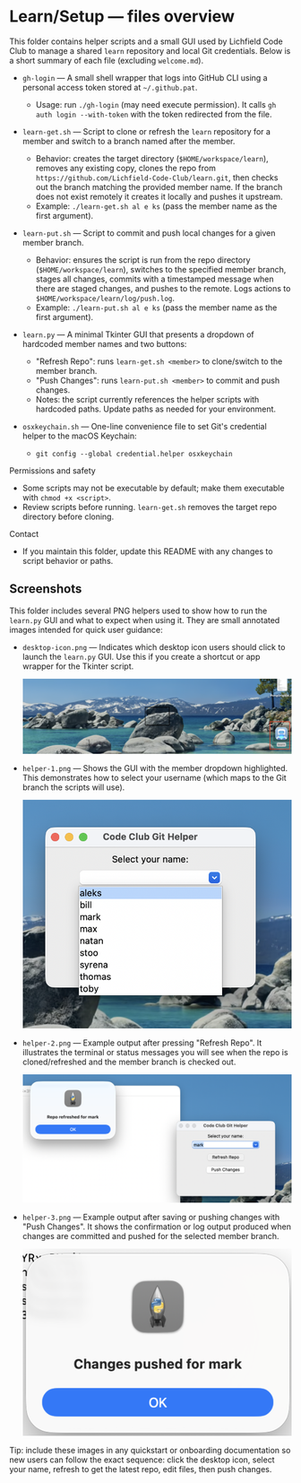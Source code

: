 # Learn/Setup — files overview

This folder contains helper scripts and a small GUI used by Lichfield Code Club to manage a shared `learn` repository and local Git credentials. Below is a short summary of each file (excluding `welcome.md`).

- `gh-login` — A small shell wrapper that logs into GitHub CLI using a personal access token stored at `~/.github.pat`.
  - Usage: run `./gh-login` (may need execute permission). It calls `gh auth login --with-token` with the token redirected from the file.

- `learn-get.sh` — Script to clone or refresh the `learn` repository for a member and switch to a branch named after the member.
  - Behavior: creates the target directory (`$HOME/workspace/learn`), removes any existing copy, clones the repo from `https://github.com/Lichfield-Code-Club/learn.git`, then checks out the branch matching the provided member name. If the branch does not exist remotely it creates it locally and pushes it upstream.
  - Example: `./learn-get.sh al e ks` (pass the member name as the first argument).

- `learn-put.sh` — Script to commit and push local changes for a given member branch.
  - Behavior: ensures the script is run from the repo directory (`$HOME/workspace/learn`), switches to the specified member branch, stages all changes, commits with a timestamped message when there are staged changes, and pushes to the remote. Logs actions to `$HOME/workspace/learn/log/push.log`.
  - Example: `./learn-put.sh al e ks` (pass the member name as the first argument).

- `learn.py` — A minimal Tkinter GUI that presents a dropdown of hardcoded member names and two buttons:
  - "Refresh Repo": runs `learn-get.sh <member>` to clone/switch to the member branch.
  - "Push Changes": runs `learn-put.sh <member>` to commit and push changes.
  - Notes: the script currently references the helper scripts with hardcoded paths. Update paths as needed for your environment.

- `osxkeychain.sh` — One-line convenience file to set Git's credential helper to the macOS Keychain:
  - `git config --global credential.helper osxkeychain`

Permissions and safety
- Some scripts may not be executable by default; make them executable with `chmod +x <script>`.
- Review scripts before running. `learn-get.sh` removes the target repo directory before cloning.

Contact
- If you maintain this folder, update this README with any changes to script behavior or paths.

Screenshots
---------------
This folder includes several PNG helpers used to show how to run the `learn.py` GUI and what to expect when using it. They are small annotated images intended for quick user guidance:

- `desktop-icon.png` — Indicates which desktop icon users should click to launch the `learn.py` GUI. Use this if you create a shortcut or app wrapper for the Tkinter script.

  ![Launch icon](desktop-icon.png)

- `helper-1.png` — Shows the GUI with the member dropdown highlighted. This demonstrates how to select your username (which maps to the Git branch the scripts will use).

  ![Select member](helper-1.png)

- `helper-2.png` — Example output after pressing "Refresh Repo". It illustrates the terminal or status messages you will see when the repo is cloned/refreshed and the member branch is checked out.

  ![Refresh repo result](helper-2.png)

- `helper-3.png` — Example output after saving or pushing changes with "Push Changes". It shows the confirmation or log output produced when changes are committed and pushed for the selected member branch.

  ![Push changes result](helper-3.png)

Tip: include these images in any quickstart or onboarding documentation so new users can follow the exact sequence: click the desktop icon, select your name, refresh to get the latest repo, edit files, then push changes.
